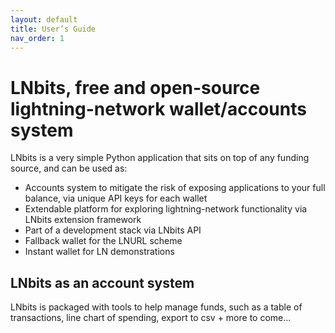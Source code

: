 ```yaml
---
layout: default
title: User’s Guide
nav_order: 1
---
```


# LNbits, free and open-source lightning-network wallet/accounts system

LNbits is a very simple Python application that sits on top of any funding source, and can be used as:

- Accounts system to mitigate the risk of exposing applications to your full balance, via unique API keys for each wallet
- Extendable platform for exploring lightning-network functionality via LNbits extension framework
- Part of a development stack via LNbits API
- Fallback wallet for the LNURL scheme
- Instant wallet for LN demonstrations

## LNbits as an account system

LNbits is packaged with tools to help manage funds, such as a table of transactions, line chart of spending,
export to csv + more to come...
